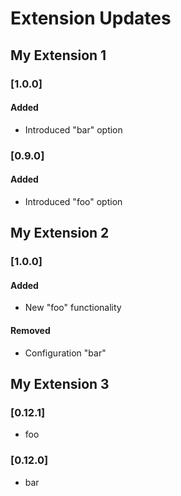 # Extension Updates

## My Extension 1
### [1.0.0]
#### Added
- Introduced "bar" option

### [0.9.0]
#### Added
- Introduced "foo" option

## My Extension 2
### [1.0.0]
#### Added
- New "foo" functionality

#### Removed
- Configuration "bar"

## My Extension 3
### [0.12.1]
- foo

### [0.12.0]
- bar
